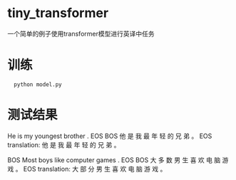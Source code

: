 # tiny_transformer
一个简单的例子使用transformer模型进行英译中任务
# 训练
```
  python model.py
```
# 测试结果
He is my youngest brother . EOS
BOS 他 是 我 最 年 轻 的 兄 弟 。 EOS
translation: 他 是 我 最 年 轻 的 兄 弟 。

BOS Most boys like computer games . EOS
BOS 大 多 数 男 生 喜 欢 电 脑 游 戏 。 EOS
translation: 大 部 分 男 生 喜 欢 电 脑 游 戏 。
